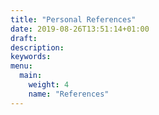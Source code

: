 ```yaml
---
title: "Personal References"
date: 2019-08-26T13:51:14+01:00
draft: 
description: 
keywords:
menu:
  main:
    weight: 4
    name: "References"
---
```


